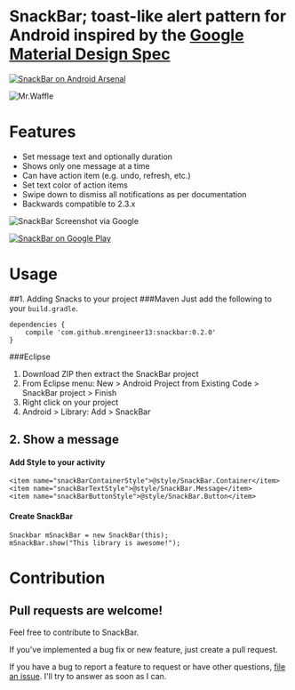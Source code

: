 # SnackBar; toast-like alert pattern for Android inspired by the [Google Material Design Spec](http://www.google.com/design/spec/components/snackbars-and-toasts.html)

[![SnackBar on Android Arsenal](https://img.shields.io/badge/Android%20Arsenal-SnackBar-brightgreen.svg?style=flat)](https://android-arsenal.com/details/1/869) 

![Mr.Waffle](https://cloud.githubusercontent.com/assets/1573624/4054112/5f907220-2d88-11e4-9624-dd08fa49ac78.png)

# Features

* Set message text and optionally duration
* Shows only one message at a time 
* Can have action item (e.g. undo, refresh, etc.)
* Set text color of action items 
* Swipe down to dismiss all notifications as per documentation
* Backwards compatible to 2.3.x

![SnackBar Screenshot via Google](http://material-design.storage.googleapis.com/images/components-toasts-specs-spec_toast_03_1_large_mdpi.png)


[![SnackBar on Google Play](http://developer.android.com/images/brand/en_generic_rgb_wo_60.png)](https://play.google.com/store/apps/details?id=com.mrengineer13.snackbar.sample)

# Usage
##1. Adding Snacks to your project
###Maven
Just add the following to your `build.gradle`.

    dependencies {
        compile 'com.github.mrengineer13:snackbar:0.2.0'
    }

###Eclipse
1. Download ZIP then extract the SnackBar project
1. From Eclipse menu: New > Android Project from Existing Code > SnackBar project > Finish
1. Right click on your project
1. Android > Library: Add > SnackBar
        
## 2. Show a message

#### Add Style to your activity
    <item name="snackBarContainerStyle">@style/SnackBar.Container</item>
    <item name="snackBarTextStyle">@style/SnackBar.Message</item>
    <item name="snackBarButtonStyle">@style/SnackBar.Button</item>

#### Create SnackBar
    Snackbar mSnackBar = new SnackBar(this);
    mSnackBar.show("This library is awesome!");
    
  
# Contribution
## Pull requests are welcome!

Feel free to contribute to SnackBar.

If you've implemented a bug fix or new feature, just create a pull request.

If you have a bug to report a feature to request or have other questions, [file an issue](https://github.com/MrEngineer13/SnackBar/issues/new). I'll try to answer as soon as I can.
    
